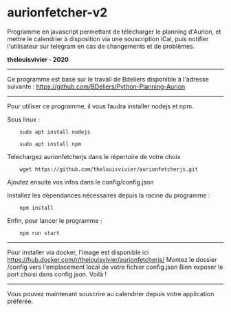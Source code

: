 # aurionfetcher-v2

Programme en javascript permettant de télécharger le planning d'Aurion, et mettre le calendrier à disposition via une souscription iCal, puis notifier l'utilisateur sur telegram en cas de changements et de problèmes.  

**thelouisvivier - 2020**  

---

Ce programme est basé sur le travail de Bdeliers disponible à l'adresse suivante : https://github.com/BDeliers/Python-Planning-Aurion

---

Pour utiliser ce programme, il vous faudra installer nodejs et npm.

Sous linux :

```shell
    sudo apt install nodejs
```

```shell
    sudo apt install npm
```

Telechargez aurionfetcherjs dans le répertoire de votre choix

```shell
    wget https://github.com/thelouisvivier/aurionfetcherjs.git
```

Ajoutez ensuite vos infos dans le config/config.json

Installez les dépendances nécessaires depuis la racine du programme :

```shell
    npm install
```

Enfin, pour lancer le programme :

```shell
    npm run start
```

---

Pour installer via docker, l'image est disponible ici https://hub.docker.com/r/thelouisvivier/aurionfetcherjs/
Montez le dossier /config vers l'emplacement local de votre fichier config.json
Bien exposer le port choisi dans config.json.
Voilà !

---

Vous pouvez maintenant souscrire au calendrier depuis votre application préférée.
